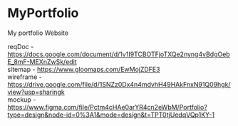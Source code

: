 # MyPortfolio
My portfolio Website

reqDoc - https://docs.google.com/document/d/1v1I9TCBOTFjoTXQe2nyng4vBdgOebE_8mF-MEXnZwSk/edit <br>
sitemap - https://www.gloomaps.com/EwMojZDFE3  <br>
wireframe -https://drive.google.com/file/d/1SNZz0Dx4n4mdvhH49HAkFnxN91Q09hgk/view?usp=sharingk <br>
mockup -https://www.figma.com/file/Pctm4cHAe0arYR4cn2eWbM/Portfolio?type=design&node-id=0%3A1&mode=design&t=TPT0tjUedqVQp1KY-1
